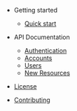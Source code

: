 - Getting started
  - [Quick start](README.md "How to get started")

- API Documentation
  - [Authentication](auth.md)
  - [Accounts](accounts.md)
  - [Users](users.md)
  - [New Resources](#)

- [License](#)
- [Contributing](#)
